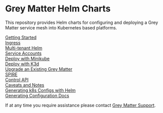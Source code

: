 # Grey Matter Helm Charts

This repository provides Helm charts for configuring and deploying a Grey Matter service mesh into Kubernetes based platforms.

[Getting Started](docs/Getting%20Started.md)  
[Ingress](docs/Ingress.md)  
[Multi-tenant Helm](docs/Multi-tenant%20Helm.md)  
[Service Accounts](docs/Service%20Accounts.md)  
[Deploy with Minikube](docs/Deploy%20with%20Minikube.md)  
[Deploy with K3d](docs/Deploy%20with%20K3d.md)  
[Upgrade an Existing Grey Matter](docs/Upgrade%20Existing%20Charts.md)  
[SPIRE](docs/SPIRE.md)  
[Control API](docs/Control%20API.md)  
[Caveats and Notes](docs/Caveats%20and%20Notes.md)  
[Generating k8s Configs with Helm](docs/Generating%20k8s%20Configs%20with%20Helm.md)  
[Generating Configuration Docs](docs/Generating%20Configuration%20Docs.md)

If at any time you require assistance please contact [Grey Matter Support](https://support.greymatter.io).
